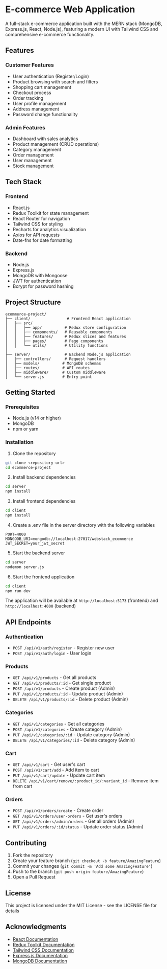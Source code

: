 # E-commerce Web Application

A full-stack e-commerce application built with the MERN stack (MongoDB, Express.js, React, Node.js), featuring a modern UI with Tailwind CSS and comprehensive e-commerce functionality.

## Features

### Customer Features
- User authentication (Register/Login)
- Product browsing with search and filters
- Shopping cart management
- Checkout process
- Order tracking
- User profile management
- Address management
- Password change functionality

### Admin Features
- Dashboard with sales analytics
- Product management (CRUD operations)
- Category management
- Order management
- User management
- Stock management

## Tech Stack

### Frontend
- React.js
- Redux Toolkit for state management
- React Router for navigation
- Tailwind CSS for styling
- Recharts for analytics visualization
- Axios for API requests
- Date-fns for date formatting

### Backend
- Node.js
- Express.js
- MongoDB with Mongoose
- JWT for authentication
- Bcrypt for password hashing

## Project Structure

```
ecommerce-project/
├── client/                # Frontend React application
│   ├── src/
│   │   ├── app/          # Redux store configuration
│   │   ├── components/   # Reusable components
│   │   ├── features/     # Redux slices and features
│   │   ├── pages/        # Page components
│   │   └── utils/        # Utility functions
│   
├── server/               # Backend Node.js application
│   ├── controllers/      # Request handlers
│   ├── models/          # MongoDB schemas
│   ├── routes/          # API routes
│   ├── middleware/      # Custom middleware
│   └── server.js        # Entry point
```

## Getting Started

### Prerequisites
- Node.js (v14 or higher)
- MongoDB
- npm or yarn

### Installation

1. Clone the repository
```bash
git clone <repository-url>
cd ecommerce-project
```

2. Install backend dependencies
```bash
cd server
npm install
```

3. Install frontend dependencies
```bash
cd client
npm install
```

4. Create a .env file in the server directory with the following variables
```env
PORT=4000
MONGODB_URI=mongodb://localhost:27017/webstack_ecommerce
JWT_SECRET=your_jwt_secret
```

5. Start the backend server
```bash
cd server
nodemon server.js
```

6. Start the frontend application
```bash
cd client
npm run dev
```

The application will be available at `http://localhost:5173` (frontend) and `http://localhost:4000` (backend)

## API Endpoints

### Authentication
- `POST /api/v1/auth/register` - Register new user
- `POST /api/v1/auth/login` - User login

### Products
- `GET /api/v1/products` - Get all products
- `GET /api/v1/products/:id` - Get single product
- `POST /api/v1/products` - Create product (Admin)
- `PUT /api/v1/products/:id` - Update product (Admin)
- `DELETE /api/v1/products/:id` - Delete product (Admin)

### Categories
- `GET /api/v1/categories` - Get all categories
- `POST /api/v1/categories` - Create category (Admin)
- `PUT /api/v1/categories/:id` - Update category (Admin)
- `DELETE /api/v1/categories/:id` - Delete category (Admin)

### Cart
- `GET /api/v1/cart` - Get user's cart
- `POST /api/v1/cart/add` - Add item to cart
- `PUT /api/v1/cart/update` - Update cart item
- `DELETE /api/v1/cart/remove/:product_id/:variant_id` - Remove item from cart

### Orders
- `POST /api/v1/orders/create` - Create order
- `GET /api/v1/orders/user-orders` - Get user's orders
- `GET /api/v1/orders/admin/orders` - Get all orders (Admin)
- `PUT /api/v1/orders/:id/status` - Update order status (Admin)

## Contributing

1. Fork the repository
2. Create your feature branch (`git checkout -b feature/AmazingFeature`)
3. Commit your changes (`git commit -m 'Add some AmazingFeature'`)
4. Push to the branch (`git push origin feature/AmazingFeature`)
5. Open a Pull Request

## License

This project is licensed under the MIT License - see the LICENSE file for details

## Acknowledgments

- [React Documentation](https://reactjs.org/)
- [Redux Toolkit Documentation](https://redux-toolkit.js.org/)
- [Tailwind CSS Documentation](https://tailwindcss.com/)
- [Express.js Documentation](https://expressjs.com/)
- [MongoDB Documentation](https://docs.mongodb.com/)
